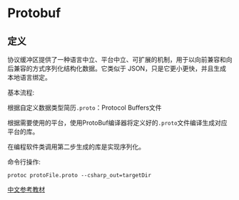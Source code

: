 # Protobuf

## 定义

协议缓冲区提供了一种语言中立、平台中立、可扩展的机制，用于以向前兼容和向后兼容的方式序列化结构化数据。它类似于 JSON，只是它更小更快，并且生成本地语言绑定。



基本流程:

根据自定义数据类型简历`.proto`：Protocol Buffers文件

根据需要使用的平台，使用ProtoBuf编译器将定义好的`.proto`文件编译生成对应平台的库。

在编程软件类调用第二步生成的库是实现序列化。



命令行操作:

```
protoc protoFile.proto --csharp_out=targetDir
```



[中文参考教材](https://www.tizi365.com/archives/367.html)